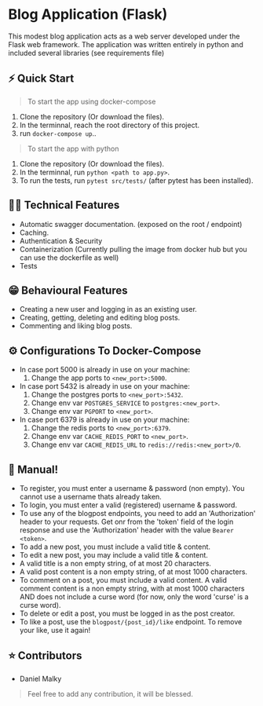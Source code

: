 # Blog Application (Flask)

This modest blog application acts as a web server developed under the Flask web framework.
The application was written entirely in python and included several libraries (see requirements file)

## ⚡️ Quick Start

> To start the app using docker-compose

1. Clone the repository (Or download the files).
2. In the terminnal, reach the root directory of this project. 
3. run `docker-compose up`..

> To start the app with python

1. Clone the repository (Or download the files).
2. In the terminnal, run `python <path to app.py>`.
3. To run the tests, run `pytest src/tests/` (after pytest has been installed).

## 👨‍💻 Technical Features
* Automatic swagger documentation. (exposed on the root / endpoint)
* Caching.
* Authentication & Security
* Containerization (Currently pulling the image from docker hub but you can use the dockerfile as well)
* Tests

## 😁 Behavioural Features
* Creating a new user and logging in as an existing user.
* Creating, getting, deleting and editing blog posts.
* Commenting and liking blog posts.

## ⚙️ Configurations To Docker-Compose
* In case port 5000 is already in use on your machine: 
    1. Change the app ports to `<new_port>:5000`.
* In case port 5432 is already in use on your machine:
    1. Change the postgres ports to `<new_port>:5432`.
    2. Change env var `POSTGRES_SERVICE` to `postgres:<new_port>`.
    3. Change env var `PGPORT` to `<new_port>`.
* In case port 6379 is already in use on your machine:
    1. Change the redis ports to `<new_port>:6379`.
    2. Change env var `CACHE_REDIS_PORT` to `<new_port>`.
    3. Change env var `CACHE_REDIS_URL` to `redis://redis:<new_port>/0`.

## 📖 Manual!
* To register, you must enter a username & password (non empty). You cannot use a username thats already taken.
* To login, you must enter a valid (registered) username & password.
* To use any of the blogpost endpoints, you need to add an 'Authorization' header to your requests. Get onr from the 'token' field of the login response and use the 'Authorization' header with the value `Bearer <token>`.
* To add a new post, you must include a valid title & content.
* To edit a new post, you may include a valid title & content.
* A valid title is a non empty string, of at most 20 characters.
* A valid post content is a non empty string, of at most 1000 characters.
* To comment on a post, you must include a valid content. A valid comment content is a non empty string, with at most 1000 characters AND does not include a curse word (for now, only the word 'curse' is a curse word).
* To delete or edit a post, you must be logged in as the post creator.
* To like a post, use the `blogpost/{post_id}/like` endpoint. To remove your like, use it again!


## ⭐️ Contributors

* Daniel Malky

> Feel free to add any contribution, it will be blessed.
